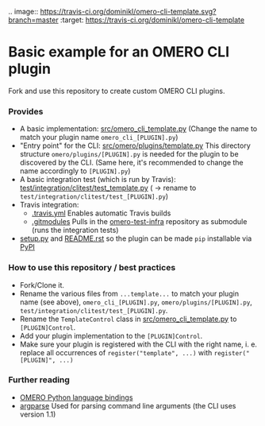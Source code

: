 .. image:: https://travis-ci.org/dominikl/omero-cli-template.svg?branch=master
    :target: https://travis-ci.org/dominikl/omero-cli-template
    
# Basic example for an OMERO CLI plugin

Fork and use this repository to create custom OMERO CLI plugins.

### Provides
- A basic implementation: [src/omero_cli_template.py](src/omero_cli_template.py)
(Change the name to match your plugin name `omero_cli_[PLUGIN].py`)
- "Entry point" for the CLI: [src/omero/plugins/template.py](src/omero/plugins/template.py)
This directory structure `omero/plugins/[PLUGIN].py` is needed for the plugin to be 
discovered by the CLI. (Same here, it's recommended to change the name accordingly to `[PLUGIN].py`)
- A basic integration test (which is run by Travis): [test/integration/clitest/test_template.py](test/integration/clitest/test_template.py)
( -> rename to `test/integration/clitest/test_[PLUGIN].py`)
- Travis integration:
  - [.travis.yml](.travis.yml) Enables automatic Travis builds
  - [.gitmodules](.gitmodules) Pulls in the [omero-test-infra](https://github.com/openmicroscopy/omero-test-infra.git) 
  repository as submodule (runs the integration tests)
- [setup.py](setup.py) and [README.rst](README.rst) so the plugin can be made `pip` installable via [PyPI](https://pypi.org/)

### How to use this repository / best practices
- Fork/Clone it.
- Rename the various files from `...template...` to match your plugin name (see above), `omero_cli_[PLUGIN].py`, 
`omero/plugins/[PLUGIN].py`, `test/integration/clitest/test_[PLUGIN].py`.
- Rename the `TemplateControl` class in [src/omero_cli_template.py](src/omero_cli_template.py) to
`[PLUGIN]Control`.
- Add your plugin implementation to the `[PLUGIN]Control`.
- Make sure your plugin is registered with the CLI with the right name, i. e. replace all occurrences of 
`register("template", ...)` with `register("[PLUGIN]", ...)`

### Further reading
- [OMERO Python language bindings](https://docs.openmicroscopy.org/omero/5.4.6/developers/Python.html)
- [argparse](https://pypi.org/project/argparse/) Used for parsing command line arguments (the CLI uses
version 1.1)

